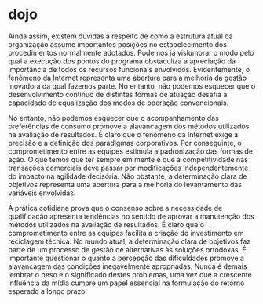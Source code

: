 # dojo

Ainda assim, existem dúvidas a respeito de como a estrutura atual da organização assume importantes posições no 
estabelecimento dos procedimentos normalmente adotados. Podemos já vislumbrar o modo pelo qual a execução dos 
pontos do programa obstaculiza a apreciação da importância de todos os recursos funcionais envolvidos. 
Evidentemente, o fenômeno da Internet representa uma abertura para a melhoria da gestão inovadora da qual fazemos parte.
No entanto, não podemos esquecer que o desenvolvimento contínuo de distintas formas de atuação desafia a capacidade de 
equalização dos modos de operação convencionais.

No entanto, não podemos esquecer que o acompanhamento das preferências de consumo promove a alavancagem dos métodos 
utilizados na avaliação de resultados. É claro que o fenômeno da Internet exige a precisão e a definição dos paradigmas 
corporativos. Por conseguinte, o comprometimento entre as equipes estimula a padronização das formas de ação. 
O que temos que ter sempre em mente é que a competitividade nas transações comerciais deve passar por modificações 
independentemente do impacto na agilidade decisória. Não obstante, a determinação clara de objetivos representa uma 
abertura para a melhoria do levantamento das variáveis envolvidas. 

A prática cotidiana prova que o consenso sobre a necessidade de qualificação apresenta tendências no sentido de 
aprovar a manutenção dos métodos utilizados na avaliação de resultados. É claro que o comprometimento entre as 
equipes facilita a criação do investimento em reciclagem técnica. No mundo atual, a determinação clara de objetivos 
faz parte de um processo de gestão de alternativas às soluções ortodoxas. É importante questionar o quanto a percepção 
das dificuldades promove a alavancagem das condições inegavelmente apropriadas. Nunca é demais lembrar o peso e o 
significado destes problemas, uma vez que a crescente influência da mídia cumpre um papel essencial na formulação do 
retorno esperado a longo prazo. 